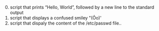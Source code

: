 0. script that prints “Hello, World”, followed by a new line to the standard output
1. script that displays a confused smiley "(Ôo)'
3. script that dispaly the content of the /etc/passwd file.. 























